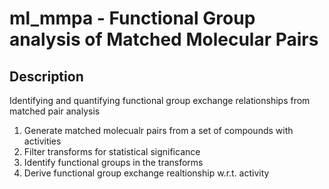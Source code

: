 # ml_mmpa - Functional Group analysis of Matched Molecular Pairs

## Description
Identifying and quantifying functional group exchange relationships from matched pair analysis

  1. Generate matched molecualr pairs from a set of compounds with activities
  2. Filter transforms for statistical significance
  3. Identify functional groups in the transforms
  4. Derive functional group exchange realtionship w.r.t. activity

